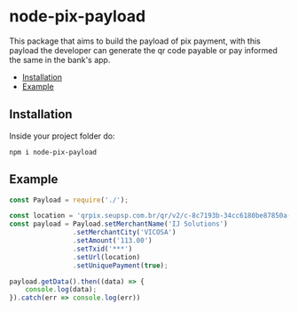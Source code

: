 # node-pix-payload
This package that aims to build the payload of pix payment, with this payload the developer can generate the qr code payable or pay informed the same in the bank's app.

- [Installation](#installation)
- [Example](#example)

## Installation
Inside your project folder do:

```shell
npm i node-pix-payload
```

## Example

```javascript
const Payload = require('./');

const location = 'qrpix.seupsp.com.br/qr/v2/c-8c7193b-34cc6180be87850a-89193060-9705a6b8';
const payload = Payload.setMerchantName('IJ Solutions')
                .setMerchantCity('VICOSA')
                .setAmount('113.00')
                .setTxid('***')
                .setUrl(location)
                .setUniquePayment(true);

payload.getData().then((data) => {
    console.log(data);
}).catch(err => console.log(err))  
```
